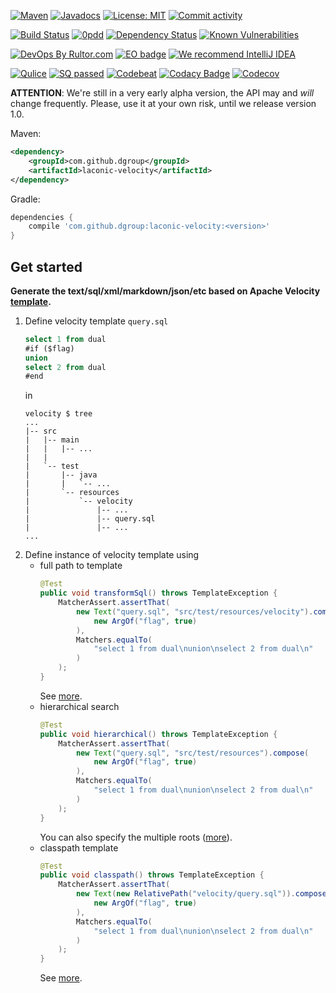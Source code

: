 [![Maven](https://img.shields.io/maven-central/v/com.github.dgroup/laconic-velocity.svg)](https://mvnrepository.com/artifact/com.github.dgroup/laconic-velocity)
[![Javadocs](http://www.javadoc.io/badge/com.github.dgroup/laconic-velocity.svg)](http://www.javadoc.io/doc/com.github.dgroup/laconic-velocity)
[![License: MIT](https://img.shields.io/github/license/mashape/apistatus.svg)](./license.txt) 
[![Commit activity](https://img.shields.io/github/commit-activity/y/dgroup/laconic-velocity.svg?style=flat-square)](https://github.com/dgroup/laconic-velocity/graphs/commit-activity)

[![Build Status](https://travis-ci.org/dgroup/laconic-velocity.svg?branch=master&style=for-the-badge)](https://travis-ci.org/dgroup/laconic-velocity)
[![0pdd](http://www.0pdd.com/svg?name=dgroup/laconic-velocity)](http://www.0pdd.com/p?name=dgroup/laconic-velocity)
[![Dependency Status](https://requires.io/github/dgroup/laconic-velocity/requirements.svg?branch=dev)](https://requires.io/github/dgroup/laconic-velocity/requirements/?branch=dev)
[![Known Vulnerabilities](https://snyk.io/test/github/dgroup/laconic-velocity/badge.svg)](https://snyk.io/org/dgroup/project/58b731a9-6b07-4ccf-9044-ad305ad243e6/?tab=dependencies&vulns=vulnerable)

[![DevOps By Rultor.com](http://www.rultor.com/b/dgroup/laconic-velocity)](http://www.rultor.com/p/dgroup/laconic-velocity)
[![EO badge](http://www.elegantobjects.org/badge.svg)](http://www.elegantobjects.org/#principles)
[![We recommend IntelliJ IDEA](http://www.elegantobjects.org/intellij-idea.svg)](https://www.jetbrains.com/idea/)

[![Qulice](https://img.shields.io/badge/qulice-passed-blue.svg)](http://www.qulice.com/)
[![SQ passed](https://sonarcloud.io/api/project_badges/measure?project=com.github.dgroup%3Alaconic-velocity&metric=alert_status)](https://sonarcloud.io/dashboard?id=com.github.dgroup%3Alaconic-velocity)
[![Codebeat](https://codebeat.co/badges/7bf04e42-06e8-461f-aea8-ea1e196f22de)](https://codebeat.co/projects/github-com-dgroup-laconic-velocity-master)
[![Codacy Badge](https://api.codacy.com/project/badge/Grade/011685357fc44898a8538d3e51d8da70)](https://www.codacy.com/app/dgroup/laconic-velocity?utm_source=github.com&amp;utm_medium=referral&amp;utm_content=dgroup/laconic-velocity&amp;utm_campaign=Badge_Grade)
[![Codecov](https://codecov.io/gh/dgroup/laconic-velocity/branch/master/graph/badge.svg?token=Pqdeao3teI)](https://codecov.io/gh/dgroup/laconic-velocity)

**ATTENTION**: We're still in a very early alpha version, the API
may and _will_ change frequently. Please, use it at your own risk,
until we release version 1.0.

Maven:
```xml
<dependency>
    <groupId>com.github.dgroup</groupId>
    <artifactId>laconic-velocity</artifactId>
</dependency>
```
Gradle:
```groovy
dependencies {
    compile 'com.github.dgroup:laconic-velocity:<version>'
}
```
## Get started
**Generate the text/sql/xml/markdown/json/etc based on Apache Velocity [template](/src/main/java/com/github/dgroup/velocity/Template.java).**
 1. Define velocity template `query.sql`
    ```sql
    select 1 from dual
    #if ($flag)
    union
    select 2 from dual
    #end
    ```
    in
    ```
    velocity $ tree
    ...
    |-- src
    |   |-- main
    |   |   |-- ...
    |   |
    |   `-- test
    |       |-- java
    |       |   `-- ...
    |       `-- resources
    |           `-- velocity
    |               |-- ...
    |               |-- query.sql
    |               |-- ...
    ...

    ```
 2. Define instance of velocity template using
    - full path to template
      ```java
      @Test
      public void transformSql() throws TemplateException {
          MatcherAssert.assertThat(
              new Text("query.sql", "src/test/resources/velocity").compose(
                  new ArgOf("flag", true)
              ),
              Matchers.equalTo(
                  "select 1 from dual\nunion\nselect 2 from dual\n"
              )
          );
      }
      ```
      See [more](/src/test/java/com/github/dgroup/velocity/template/TextTest.java).
    - hierarchical search
      ```java
      @Test
      public void hierarchical() throws TemplateException {
          MatcherAssert.assertThat(
              new Text("query.sql", "src/test/resources").compose(
                  new ArgOf("flag", true)
              ),
              Matchers.equalTo(
                  "select 1 from dual\nunion\nselect 2 from dual\n"
              )
          );
      }
      ```
      You can also specify the multiple roots ([more](/src/main/java/com/github/dgroup/velocity/template/Text.java#L64)).
    - classpath template
      ```java
      @Test
      public void classpath() throws TemplateException {
          MatcherAssert.assertThat(
              new Text(new RelativePath("velocity/query.sql")).compose(
                  new ArgOf("flag", true)
              ),
              Matchers.equalTo(
                  "select 1 from dual\nunion\nselect 2 from dual\n"
              )
          );
      }
      ```
      See [more](/src/test/java/com/github/dgroup/velocity/template/ClasspathTest.java#L124).
